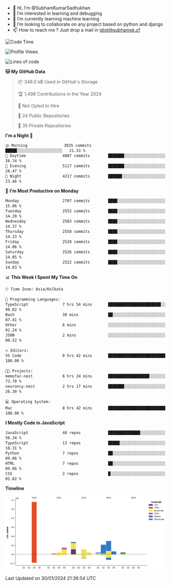 - 👋 Hi, I’m @SubhamKumarSadhukhan
- 👀 I’m interested in learning and debugging
- 🌱 I’m currently learning machine learning
- 💞️ I’m looking to collaborate on any project based on python and django
- 📫 How to reach me ?
      Just drop a mail in idiot@subhamsk.cf

<!---
SubhamKumarSadhukhan/SubhamKumarSadhukhan is a ✨ special ✨ repository because its `README.md` (this file) appears on your GitHub profile.
You can click the Preview link to take a look at your changes.
--->


<!--START_SECTION:waka-->
![Code Time](http://img.shields.io/badge/Code%20Time-1%2C919%20hrs%2021%20mins-blue)

![Profile Views](http://img.shields.io/badge/Profile%20Views-0-blue)

![Lines of code](https://img.shields.io/badge/From%20Hello%20World%20I%27ve%20Written-2.4%20million%20lines%20of%20code-blue)

**🐱 My GitHub Data** 

> 📦 348.0 kB Used in GitHub's Storage 
 > 
> 🏆 1,498 Contributions in the Year 2024
 > 
> 🚫 Not Opted to Hire
 > 
> 📜 24 Public Repositories 
 > 
> 🔑 35 Private Repositories 
 > 
**I'm a Night 🦉** 

```text
🌞 Morning                3835 commits        █████░░░░░░░░░░░░░░░░░░░░   21.33 % 
🌆 Daytime                4807 commits        ███████░░░░░░░░░░░░░░░░░░   26.74 % 
🌃 Evening                5117 commits        ███████░░░░░░░░░░░░░░░░░░   28.47 % 
🌙 Night                  4217 commits        ██████░░░░░░░░░░░░░░░░░░░   23.46 % 
```
📅 **I'm Most Productive on Monday** 

```text
Monday                   2707 commits        ████░░░░░░░░░░░░░░░░░░░░░   15.06 % 
Tuesday                  2552 commits        ████░░░░░░░░░░░░░░░░░░░░░   14.20 % 
Wednesday                2583 commits        ████░░░░░░░░░░░░░░░░░░░░░   14.37 % 
Thursday                 2558 commits        ████░░░░░░░░░░░░░░░░░░░░░   14.23 % 
Friday                   2528 commits        ████░░░░░░░░░░░░░░░░░░░░░   14.06 % 
Saturday                 2526 commits        ████░░░░░░░░░░░░░░░░░░░░░   14.05 % 
Sunday                   2522 commits        ████░░░░░░░░░░░░░░░░░░░░░   14.03 % 
```


📊 **This Week I Spent My Time On** 

```text
🕑︎ Time Zone: Asia/Kolkata

💬 Programming Languages: 
TypeScript               7 hrs 54 mins       ███████████████████████░░   90.82 % 
Bash                     38 mins             ██░░░░░░░░░░░░░░░░░░░░░░░   07.41 % 
Other                    6 mins              ░░░░░░░░░░░░░░░░░░░░░░░░░   01.24 % 
JSON                     2 mins              ░░░░░░░░░░░░░░░░░░░░░░░░░   00.52 % 

🔥 Editors: 
VS Code                  8 hrs 42 mins       █████████████████████████   100.00 % 

🐱‍💻 Projects: 
memofac-nest             6 hrs 24 mins       ██████████████████░░░░░░░   73.70 % 
neuroncy-nest            2 hrs 17 mins       ███████░░░░░░░░░░░░░░░░░░   26.30 % 

💻 Operating System: 
Mac                      8 hrs 42 mins       █████████████████████████   100.00 % 
```

**I Mostly Code in JavaScript** 

```text
JavaScript               40 repos            ██████████████░░░░░░░░░░░   56.34 % 
TypeScript               13 repos            █████░░░░░░░░░░░░░░░░░░░░   18.31 % 
Python                   7 repos             ██░░░░░░░░░░░░░░░░░░░░░░░   09.86 % 
HTML                     7 repos             ██░░░░░░░░░░░░░░░░░░░░░░░   09.86 % 
CSS                      2 repos             █░░░░░░░░░░░░░░░░░░░░░░░░   02.82 % 
```



**Timeline**

![Lines of Code chart](https://raw.githubusercontent.com/SubhamKumarSadhukhan/SubhamKumarSadhukhan/main/assets/bar_graph.png)


 Last Updated on 30/01/2024 21:36:54 UTC
<!--END_SECTION:waka-->
